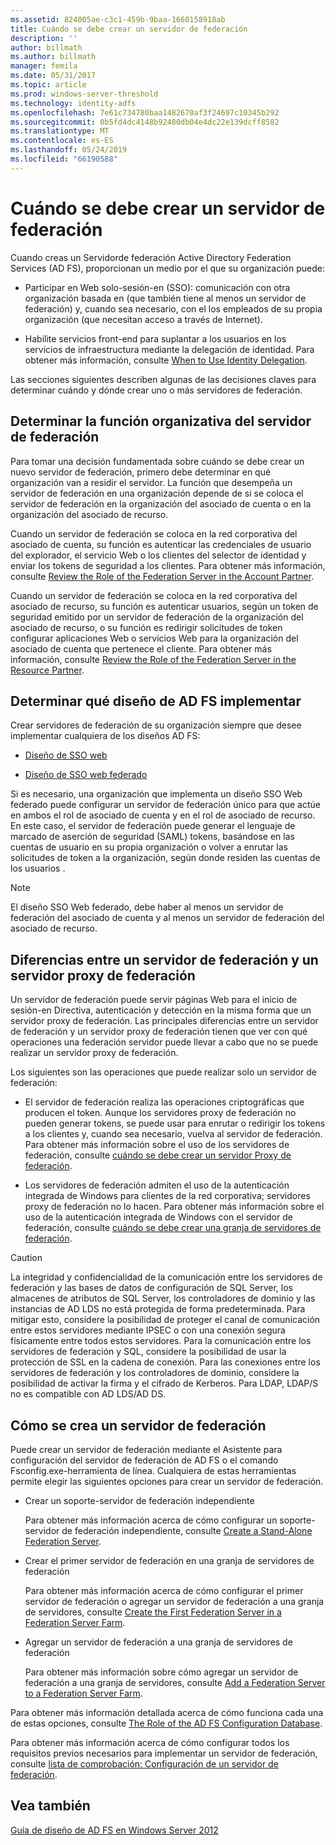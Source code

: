 ```yaml
---
ms.assetid: 824005ae-c3c1-459b-9baa-1660158918ab
title: Cuándo se debe crear un servidor de federación
description: ''
author: billmath
ms.author: billmath
manager: femila
ms.date: 05/31/2017
ms.topic: article
ms.prod: windows-server-threshold
ms.technology: identity-adfs
ms.openlocfilehash: 7e61c734780baa1482670af3f24697c10345b292
ms.sourcegitcommit: 0b5fd4dc4148b92480db04e4dc22e139dcff8582
ms.translationtype: MT
ms.contentlocale: es-ES
ms.lasthandoff: 05/24/2019
ms.locfileid: "66190588"
---
```

# <a name="when-to-create-a-federation-server"></a>Cuándo se debe crear un servidor de federación

Cuando creas un Servidorde federación Active Directory Federation Services \(AD FS\), proporcionan un medio por el que su organización puede:  
  
-   Participar en Web solo\-sesión\-en \(SSO\): comunicación con otra organización basada en \(que también tiene al menos un servidor de federación\) y, cuando sea necesario, con el los empleados de su propia organización \(que necesitan acceso a través de Internet\).  
  
-   Habilite servicios front-end para suplantar a los usuarios en los servicios de infraestructura mediante la delegación de identidad. Para obtener más información, consulte [When to Use Identity Delegation](When-to-Use-Identity-Delegation.md).  
  
Las secciones siguientes describen algunas de las decisiones claves para determinar cuándo y dónde crear uno o más servidores de federación.  
  
## <a name="determine-the-organizational-role-for-the-federation-server"></a>Determinar la función organizativa del servidor de federación  
Para tomar una decisión fundamentada sobre cuándo se debe crear un nuevo servidor de federación, primero debe determinar en qué organización van a residir el servidor. La función que desempeña un servidor de federación en una organización depende de si se coloca el servidor de federación en la organización del asociado de cuenta o en la organización del asociado de recurso.  
  
Cuando un servidor de federación se coloca en la red corporativa del asociado de cuenta, su función es autenticar las credenciales de usuario del explorador, el servicio Web o los clientes del selector de identidad y enviar los tokens de seguridad a los clientes. Para obtener más información, consulte [Review the Role of the Federation Server in the Account Partner](Review-the-Role-of-the-Federation-Server-in-the-Account-Partner.md).  
  
Cuando un servidor de federación se coloca en la red corporativa del asociado de recurso, su función es autenticar usuarios, según un token de seguridad emitido por un servidor de federación de la organización del asociado de recurso, o su función es redirigir solicitudes de token configurar aplicaciones Web o servicios Web para la organización del asociado de cuenta que pertenece el cliente. Para obtener más información, consulte [Review the Role of the Federation Server in the Resource Partner](Review-the-Role-of-the-Federation-Server-in-the-Resource-Partner.md).  
  
## <a name="determine-which-ad-fs-design-to-deploy"></a>Determinar qué diseño de AD FS implementar  
Crear servidores de federación de su organización siempre que desee implementar cualquiera de los diseños AD FS:  
  
-   [Diseño de SSO web](Web-SSO-Design.md)  
  
-   [Diseño de SSO web federado](Federated-Web-SSO-Design.md)  
  
Si es necesario, una organización que implementa un diseño SSO Web federado puede configurar un servidor de federación único para que actúe en ambos el rol de asociado de cuenta y en el rol de asociado de recurso. En este caso, el servidor de federación puede generar el lenguaje de marcado de aserción de seguridad \(SAML\) tokens, basándose en las cuentas de usuario en su propia organización o volver a enrutar las solicitudes de token a la organización, según donde residen las cuentas de los usuarios .  
  
> [!NOTE]  
> El diseño SSO Web federado, debe haber al menos un servidor de federación del asociado de cuenta y al menos un servidor de federación del asociado de recurso.  
  
## <a name="differences-between-a-federation-server-and-a-federation-server-proxy"></a>Diferencias entre un servidor de federación y un servidor proxy de federación  
Un servidor de federación puede servir páginas Web para el inicio de sesión\-en Directiva, autenticación y detección en la misma forma que un servidor proxy de federación. Las principales diferencias entre un servidor de federación y un servidor proxy de federación tienen que ver con qué operaciones una federación servidor puede llevar a cabo que no se puede realizar un servidor proxy de federación.  
  
Los siguientes son las operaciones que puede realizar solo un servidor de federación:  
  
-   El servidor de federación realiza las operaciones criptográficas que producen el token. Aunque los servidores proxy de federación no pueden generar tokens, se puede usar para enrutar o redirigir los tokens a los clientes y, cuando sea necesario, vuelva al servidor de federación. Para obtener más información sobre el uso de los servidores de federación, consulte [cuándo se debe crear un servidor Proxy de federación](When-to-Create-a-Federation-Server-Proxy.md).  
  
-   Los servidores de federación admiten el uso de la autenticación integrada de Windows para clientes de la red corporativa; servidores proxy de federación no lo hacen. Para obtener más información sobre el uso de la autenticación integrada de Windows con el servidor de federación, consulte [cuándo se debe crear una granja de servidores de federación](When-to-Create-a-Federation-Server-Farm.md).  
  
> [!CAUTION]  
> La integridad y confidencialidad de la comunicación entre los servidores de federación y las bases de datos de configuración de SQL Server, los almacenes de atributos de SQL Server, los controladores de dominio y las instancias de AD LDS no está protegida de forma predeterminada. Para mitigar esto, considere la posibilidad de proteger el canal de comunicación entre estos servidores mediante IPSEC o con una conexión segura físicamente entre todos estos servidores. Para la comunicación entre los servidores de federación y SQL, considere la posibilidad de usar la protección de SSL en la cadena de conexión. Para las conexiones entre los servidores de federación y los controladores de dominio, considere la posibilidad de activar la firma y el cifrado de Kerberos. Para LDAP, LDAP\/S no es compatible con AD LDS\/AD DS.  
  
## <a name="how-to-create-a-federation-server"></a>Cómo se crea un servidor de federación  
Puede crear un servidor de federación mediante el Asistente para configuración del servidor de federación de AD FS o el comando Fsconfig.exe\-herramienta de línea. Cualquiera de estas herramientas permite elegir las siguientes opciones para crear un servidor de federación.  
  
-   Crear un soporte\-servidor de federación independiente  
  
    Para obtener más información acerca de cómo configurar un soporte\-servidor de federación independiente, consulte [Create a Stand-Alone Federation Server](../../ad-fs/deployment/Create-a-Stand-Alone-Federation-Server.md).  
  
-   Crear el primer servidor de federación en una granja de servidores de federación  
  
    Para obtener más información acerca de cómo configurar el primer servidor de federación o agregar un servidor de federación a una granja de servidores, consulte [Create the First Federation Server in a Federation Server Farm](../../ad-fs/deployment/Create-the-First-Federation-Server-in-a-Federation-Server-Farm.md).  
  
-   Agregar un servidor de federación a una granja de servidores de federación  
  
    Para obtener más información sobre cómo agregar un servidor de federación a una granja de servidores, consulte [Add a Federation Server to a Federation Server Farm](../../ad-fs/deployment/Add-a-Federation-Server-to-a-Federation-Server-Farm.md).  
  
Para obtener más información detallada acerca de cómo funciona cada una de estas opciones, consulte [The Role of the AD FS Configuration Database](../../ad-fs/technical-reference/The-Role-of-the-AD-FS-Configuration-Database.md).  
  
Para obtener más información acerca de cómo configurar todos los requisitos previos necesarios para implementar un servidor de federación, consulte [lista de comprobación: Configuración de un servidor de federación](../../ad-fs/deployment/Checklist--Setting-Up-a-Federation-Server.md).  
  
## <a name="see-also"></a>Vea también
[Guía de diseño de AD FS en Windows Server 2012](AD-FS-Design-Guide-in-Windows-Server-2012.md)

